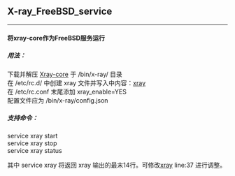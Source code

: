 ## X-ray_FreeBSD_service
***
#### 将xray-core作为FreeBSD服务运行

##### 用法：  
下载并解压 [Xray-core](https://github.com/xtls/xray-core) 于 /bin/x-ray/ 目录  
在 /etc/rc.d/ 中创建 xray 文件并写入中内容：[xray](https://github.com/Cirrus012/X-ray_FreeBSD_service/blob/main/xray)  
在 /etc/rc.conf 末尾添加 xray_enable=YES  
配置文件应为 /bin/x-ray/config.json

##### 支持命令：  
service xray start  
service xray stop  
service xray status  

其中 service xray 将返回 xray 输出的最末14行。可修改[xray](https://github.com/Cirrus012/X-ray_FreeBSD_service/blob/main/xray) line:37 进行调整。
